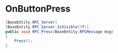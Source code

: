 <Badge type="danger" text="Carbon Compatible"/><Badge type="warning" text="Oxide Compatible"/>
# OnButtonPress
```csharp
[BaseEntity.RPC_Server]
[BaseEntity.RPC_Server.IsVisible(3f)]
public void RPC_Press(BaseEntity.RPCMessage msg)
{
	Press();
}

```
